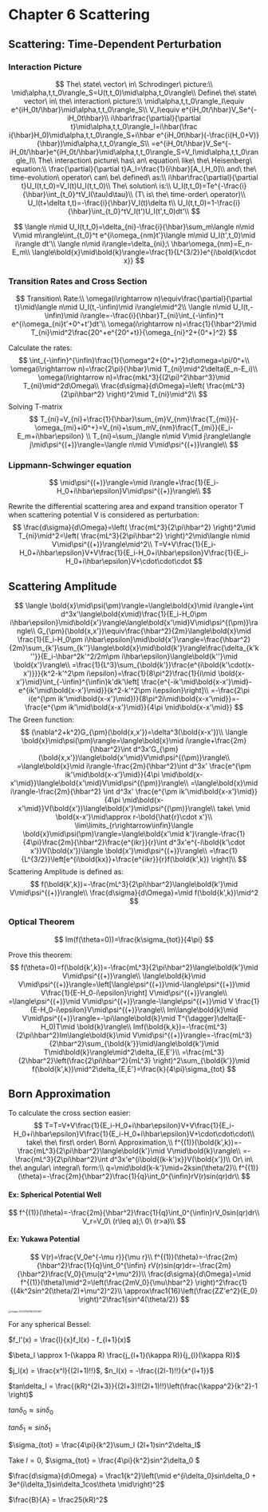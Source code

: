 # Chapter 6 Scattering

## Scattering: Time-Dependent Perturbation

### Interaction Picture

$$
The\ state\ vector\ in\ Schrodinger\ picture:\\
\mid\alpha,t,t_0\rangle_S=U(t,t_0)\mid\alpha,t_0\rangle\\
Define\ the\ state\ vector\ in\ the\ interaction\ picture:\\
\mid\alpha,t,t_0\rangle_I\equiv e^{iH_0t/\hbar}\mid\alpha,t,t_0\rangle_S\\
V_I\equiv e^{iH_0t/\hbar}V_Se^{-iH_0t\hbar}\\
i\hbar\frac{\partial}{\partial t}\mid\alpha,t,t_0\rangle_I=i\hbar(\frac i{\hbar}H_0)\mid\alpha,t,t_0\rangle_S+i\hbar e^{iH_0t\hbar}(-\frac{i(H_0+V)}{\hbar})\mid\alpha,t,t_0\rangle_S\\
=e^{iH_0t/\hbar}V_Se^{-iH_0t/\hbar}e^{iH_0t/\hbar}\mid\alpha,t,t_0\rangle_S=V_I\mid\alpha,t,t_0\rangle_I\\
The\ interaction\ picture\ has\ an\ equation\ like\ the\ Heisenberg\ equation:\\
\frac{\partial}{\partial t}A_I=\frac{1}{i\hbar}[A_I,H_0]\\
and\ the\ time-evolution\ operator\ can\ be\ defined\ as:\\
i\hbar\frac{\partial}{\partial t}U_I(t,t_0)=V_I(t)U_I(t,t_0)\\
The\ solution\ is:\\
U_I(t,t_0)=Te^{-\frac{i}{\hbar}\int_{t_0}^tV_I(\tau)d\tau}\\
(T\ is\ the\ time-order\ operator)\\
U_I(t+\delta t,t)=-\frac{i}{\hbar}V_I(t)\delta t\\
U_I(t,t_0)=1-\frac{i}{\hbar}\int_{t_0}^tV_I(t')U_I(t',t_0)dt'\\
$$

$$
\langle n\mid U_I(t,t_0)=\delta_{ni}-\frac{i}{\hbar}\sum_m\langle n\mid V\mid m\rangle\int_{t_0}^t e^{i\omega_{nm}t'}\langle m\mid U_I(t',t_0)\mid i\rangle dt'\\
\langle n\mid i\rangle=\delta_{ni};\ \hbar\omega_{nm}=E_n-E_m\\
\langle\bold{x}\mid\bold{k}\rangle=\frac{1}{L^{3/2}}e^{i\bold{k\cdot x}}
$$

### Transition Rates and Cross Section

$$
Transition\ Rate:\\
\omega(i\rightarrow n)\equiv\frac{\partial}{\partial t}\mid\langle n\mid U_I(t,-\infin)\mid i\rangle\mid^2\\
\langle n\mid U_I(t,-\infin)\mid i\rangle=-\frac{i}{\hbar}T_{ni}\int_{-\infin}^t e^{i\omega_{ni}t'+0^+t'}dt'\\
\omega(i\rightarrow n)=\frac{1}{\hbar^2}\mid T_{ni}\mid^2\frac{20^+e^{20^+t}}{\omega_{ni}^2+{0^+}^2}
$$

Calculate the rates:
$$
\int_{-\infin}^{\infin}\frac{1}{\omega^2+{0^+}^2}d\omega=\pi/0^+\\
\omega(i\rightarrow n)=\frac{2\pi}{\hbar}\mid T_{ni}\mid^2\delta(E_n-E_i)\\
\omega(i\rightarrow n)=\frac{mkL^3}{(2\pi)^2\hbar^3}\mid T_{ni}\mid^2d\Omega\\
\frac{d\sigma}{d\Omega}=\left( \frac{mL^3}{2\pi\hbar^2} \right)^2\mid T_{ni}\mid^2\\
$$
Solving T-matrix
$$
T_{ni}=V_{ni}+\frac{1}{\hbar}\sum_{m}V_{nm}\frac{T_{mi}}{-\omega_{mi}+i0^+}=V_{ni}+\sum_mV_{nm}\frac{T_{mi}}{E_i-E_m+i\hbar\epsilon} \\
T_{ni}=\sum_j\langle n\mid V\mid j\rangle\langle j\mid\psi^{(+)}\rangle=\langle n\mid V\mid\psi^{(+)}\rangle\\
$$

### Lippmann-Schwinger equation

$$
\mid\psi^{(+)}\rangle=\mid i\rangle+\frac{1}{E_i-H_0+i\hbar\epsilon}V\mid\psi^{(+)}\rangle\\
$$

Rewrite the differential scattering area and expand transition operator T when scattering potential V is considered as perturbation:
$$
\frac{d\sigma}{d\Omega}=\left( \frac{mL^3}{2\pi\hbar^2} \right)^2\mid T_{ni}\mid^2=\left( \frac{mL^3}{2\pi\hbar^2} \right)^2\mid\langle n\mid V\mid\psi^{(+)}\rangle\mid^2\\
T=V+V\frac{1}{E_i-H_0+i\hbar\epsilon}V+V\frac{1}{E_i-H_0+i\hbar\epsilon}V\frac{1}{E_i-H_0+i\hbar\epsilon}V+\cdot\cdot\cdot
$$

## Scattering Amplitude


$$
\langle \bold{x}\mid\psi(\pm)\rangle=\langle\bold{x}\mid i\rangle+\int d^3x'\langle\bold{x\mid}\frac{1}{E_i-H_0\pm i\hbar\epsilon}\mid\bold{x'}\rangle\langle\bold{x'\mid}V\mid\psi^{(\pm)}\rangle\\
G_{\pm}(\bold{x,x'})\equiv\frac{\hbar^2}{2m}\langle\bold{x}\mid \frac{1}{E_i-H_0\pm i\hbar\epsilon}\mid\bold{x'}\rangle=\frac{\hbar^2}{2m}\sum_{k'}\sum_{k''}\langle\bold{x}\mid\bold{k'}\rangle\frac{\delta_{k'k''}}{E_i-\hbar^2k'^2/2m\pm i\hbar\epsilon}\langle\bold{k''}\mid \bold{x'}\rangle\\
=\frac{1}{L^3}\sum_{\bold{k'}}\frac{e^{i\bold{k'\cdot(x-x')}}}{k^2-k'^2\pm i\epsilon}=\frac{1}{8\pi^2}\frac{1}{i\mid \bold{x-x'}\mid}\int_{-\infin}^{\infin}k'dk'\left[ \frac{e^{-ik'\mid\bold{x-x'}\mid}-e^{ik'\mid\bold{x-x'}\mid}}{k^2-k'^2\pm i\epsilon}\right]\\
=-\frac{2\pi i(e^{\pm ik'\mid\bold{x-x'}\mid})}{8\pi^2i\mid\bold{x-x'\mid}}=-\frac{e^{\pm ik'\mid\bold{x-x'}\mid}}{4\pi \mid\bold{x-x'\mid}}
$$
The Green function:
$$
(\nabla^2+k^2)G_{\pm}(\bold{x,x'})=\delta^3(\bold{x-x'})\\
\langle \bold{x}\mid\psi(\pm)\rangle=\langle\bold{x}\mid i\rangle+\frac{2m}{\hbar^2}\int d^3x'G_{\pm}(\bold{x,x'})\langle\bold{x'\mid}V\mid\psi^{(\pm)}\rangle\\
=\langle\bold{x}\mid i\rangle-\frac{2m}{\hbar^2}\int d^3x' \frac{e^{\pm ik'\mid\bold{x-x'}\mid}}{4\pi \mid\bold{x-x'\mid}}\langle\bold{x'\mid}V\mid\psi^{(\pm)}\rangle\\
=\langle\bold{x}\mid i\rangle-\frac{2m}{\hbar^2} \int d^3x' \frac{e^{\pm ik'\mid\bold{x-x'}\mid}}{4\pi \mid\bold{x-x'\mid}}V(\bold{x'})\langle\bold{x'}\mid\psi^{(\pm)}\rangle\\
take\ \mid \bold{x-x'}\mid\approx r-\bold{\hat{r}\cdot x'}\\
\lim\limits_{r\rightarrow\infin}\langle \bold{x}\mid\psi(\pm)\rangle=\langle\bold{x'\mid k'}\rangle-\frac{1}{4\pi}\frac{2m}{\hbar^2}\frac{e^{ikr}}{r}\int d^3x'e^{-i\bold{k'\cdot x'}}V(\bold{x'})\langle \bold{x'}\mid\psi^{(+)}\rangle\\
=\frac{1}{L^{3/2}}\left[e^{i\bold{kx}}+\frac{e^{ikr}}{r}f(\bold{k',k}) \right]\\
$$
Scattering Amplitude is defined as:
$$
f(\bold{k',k})=-\frac{mL^3}{2\pi\hbar^2}\langle\bold{k'}\mid V\mid\psi^{(+)}\rangle\\
\frac{d\sigma}{d\Omega}=\mid f(\bold{k',k})\mid^2
$$

### Optical Theorem

$$
Im(f(\theta=0))=\frac{k\sigma_{tot}}{4\pi}
$$

Prove this theorem:
$$
f(\theta=0)=f(\bold{k',k})=-\frac{mL^3}{2\pi\hbar^2}\langle\bold{k'}\mid V\mid\psi^{(+)}\rangle\\
\langle\bold{k}\mid V\mid\psi^{(+)}\rangle=\left[\langle\psi^{(+)}\mid-\langle\psi^{(+)}\mid V\frac{1}{E-H_0-i\epsilon}\right] V\mid\psi^{(+)}\rangle\\
=\langle\psi^{(+)}\mid V\mid\psi^{(+)}\rangle-\langle\psi^{(+)}\mid V \frac{1}{E-H_0-i\epsilon}V\mid\psi^{(+)}\rangle\\
Im\langle\bold{k}\mid V\mid\psi^{(+)}\rangle=-\pi\langle\bold{k}\mid T^{\dagger}\delta(E-H_0)T\mid \bold{k}\rangle\\
Imf(\bold{k,k})=-\frac{mL^3}{2\pi\hbar^2}Im\langle\bold{k}\mid V\mid\psi^{(+)}\rangle=-\frac{mL^3}{2\hbar^2}\sum_{\bold{k'}}\mid\langle\bold{k'}\mid T\mid\bold{k}\rangle\mid^2\delta_{E,E'}\\
=\frac{mL^3}{2\hbar^2}\left(\frac{2\pi\hbar^2}{mL^3} \right)^2\sum_{\bold{k'}}\mid f(\bold{k',k})\mid^2\delta_{E,E'}=\frac{k}{4\pi}\sigma_{tot}
$$

## Born Approximation

To calculate the cross section easier:
$$
T=T=V+V\frac{1}{E_i-H_0+i\hbar\epsilon}V+V\frac{1}{E_i-H_0+i\hbar\epsilon}V\frac{1}{E_i-H_0+i\hbar\epsilon}V+\cdot\cdot\cdot\\
take\ the\ first\ order\ Born\ Approximation,\\
f^{(1)}(\bold{k',k})=-\frac{mL^3}{2\pi\hbar^2}\langle\bold{k'}\mid V\mid\bold{k}\rangle\\
=-\frac{mL^3}{2\pi\hbar^2}\int d^3x'e^{i\bold{(k-k')x}}V(\bold{x'})\\
Or\ in\ the\ angular\ integral\ form:\\
q=\mid\bold{k-k'}\mid=2ksin(\theta/2)\\
f^{(1)}(\theta)=-\frac{2m}{\hbar^2}\frac{1}{q}\int_0^{\infin}rV(r)sin(qr)dr\\
$$

#### Ex: Spherical Potential Well

$$
f^{(1)}(\theta)=-\frac{2m}{\hbar^2}\frac{1}{q}\int_0^{\infin}rV_0sin(qr)dr\\
V_r=V_0\ (r\leq a);\ 0\ (r>a)\\
$$

#### Ex: Yukawa Potential

$$
V(r)=\frac{V_0e^{-\mu r}}{\mu r}\\
f^{(1)}(\theta)=-\frac{2m}{\hbar^2}\frac{1}{q}\int_0^{\infin} rV(r)sin(qr)dr=-\frac{2m}{\hbar^2}\frac{V_0}{\mu(q^2+\mu^2)}\\
\frac{d\sigma}{d\Omega}=\mid f^{(1)}(\theta)\mid^2=\left(\frac{2mV_0}{\mu\hbar^2} \right)^2\frac{1}{(4k^2sin^2(\theta/2)+\mu^2)^2}\\
\approx\frac1{16}\left(\frac{ZZ'e^2}{E_0} \right)^2\frac1{sin^4(\theta/2)}
$$

<img src="C:\Users\apple\AppData\Roaming\Typora\typora-user-images\image-20210104080350180.png" alt="image-20210104080350180" style="zoom:33%;" />

For any spherical Bessel:

$f_l'(x) = \frac{l}{x}f_l(x) - f_{l+1}(x)$

$\beta_l \approx 1-(\kappa R) \frac{j_{l+1}(\kappa R)}{j_{l}(\kappa R)}$

$j_l(x) = \frac{x^l}{(2l+1)!!}$,  $n_l(x) = -\frac{(2l-1)!!}{x^{l+1}}$

$tan\delta_l = \frac{(kR)^{2l+3}}{(2l+3)!!(2l+1)!!}\left(\frac{\kappa^2}{k^2}-1 \right)$

$tan\delta_0\approx sin\delta_0$

$tan\delta_1\approx sin\delta_1$

$\sigma_{tot} = \frac{4\pi}{k^2}\sum_l (2l+1)sin^2\delta_l$

Take $l=0$,  $\sigma_{tot} = \frac{4\pi}{k^2}sin^2\delta_0 $

$\frac{d\sigma}{d\Omega} = \frac1{k^2}\left(\mid e^{i\delta_0}sin\delta_0 + 3e^{i\delta_1}sin\delta_1cos\theta \mid\right)^2$

$\frac{B}{A} = \frac25(kR)^2$













